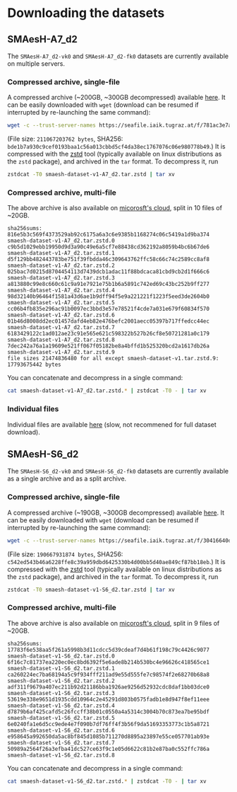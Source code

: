 # Downloading the datasets

## SMAesH-A7_d2

The `SMAesH-A7_d2-vk0` and `SMAesH-A7_d2-fk0` datasets are currently available
on multiple servers.

### Compressed archive, single-file

A compressed archive (~200GB, ~300GB decompressed) available
[here](https://seafile.iaik.tugraz.at/f/781ac3e7ad2949129502/). It can be
easily downloaded with `wget` (download can be resumed if interrupted by
re-launching the same command):
```bash
wget -c --trust-server-names https://seafile.iaik.tugraz.at/f/781ac3e7ad2949129502/\?dl\=1
```
(File size: `211067203762 bytes`, SHA256: `bde1b7a930c9cef0193baa1c56a013cbbd5cf4da38ec1767076c06e980778b49`.)
It is compressed with the [zstd](http://facebook.github.io/zstd/) tool
(typically available on linux distributions as the `zstd` package), and
archived in the `tar` format.
To decompress it, run
```bash
zstdcat -T0 smaesh-dataset-v1-A7_d2.tar.zstd | tar xv
```

### Compressed archive, multi-file

The above archive is also available on [micorosft's cloud](https://uclouvain-my.sharepoint.com/:f:/g/personal/charles_momin_uclouvain_be/Er18thWjf2pGm531pte_LjcBx50Xu38e_MPOMqTJ6dhh5Q?e=IIqXKw), split in 10 files of ~20GB.
```
sha256sums:
816e5b3c569f4373529ab92c6175a6a3c6e9385b1168274c06c5419a1d9ba374  smaesh-dataset-v1-A7_d2.tar.zstd.0
c9b5d1029ebb19950d9d3a90c49e6a5cf7e88438cd362192a8059b4bc6b67de6  smaesh-dataset-v1-A7_d2.tar.zstd.1
d5f129bb482443783be751f39fbdda46c309643762ffc58c66c74c2589cc8af8  smaesh-dataset-v1-A7_d2.tar.zstd.2
025bac7d0215d8704454113d7439dcb1adac11f88bdcaca81cbd9cb2d1f666c6  smaesh-dataset-v1-A7_d2.tar.zstd.3
a813880c99e8c660c61c9a91e7921e75b1b6a5891c742ed69c43bc252b9ff277  smaesh-dataset-v1-A7_d2.tar.zstd.4
98d32140b96464f1581a43d6ae1b9dff94f5e9a221221f1223f5eed3de2604b0  smaesh-dataset-v1-A7_d2.tar.zstd.5
cc06b4fb835e296ac91b0097ec3bbd3e57e78521f4cde7a031e679f60834f570  smaesh-dataset-v1-A7_d2.tar.zstd.6
01b46d8008dd2ec01457dafd4eb82e476befc2001aecc05397b717ffedcc44ec  smaesh-dataset-v1-A7_d2.tar.zstd.7
6183429122c1ad012ae23c91e565e621c598322b527b26cf8e50721281a0c179  smaesh-dataset-v1-A7_d2.tar.zstd.8
7dec242a76a1a19609e521ff067f05182be8a4bffd1b525320bcd2a1617db26a  smaesh-dataset-v1-A7_d2.tar.zstd.9
file sizes 21474836480 for all except smaesh-dataset-v1.tar.zstd.9: 17793675442 bytes
```
You can concatenate and decompress in a single command:
```bash
cat smaesh-dataset-v1-A7_d2.tar.zstd.* | zstdcat -T0 - | tar xv
```

### Individual files

Individual files are available [here](https://nextcloud.cism.ucl.ac.be/s/82XMewXRBP5PZNP) (slow, not recommened for full dataset download).

## SMAesH-S6_d2

The `SMAesH-S6_d2-vk0` and `SMAesH-S6_d2-fk0` datasets are currently available
as a single archive and as a split archive.

### Compressed archive, single-file

A compressed archive (~190GB, ~300GB decompressed) available
[here](https://seafile.iaik.tugraz.at/f/30416640d8fc42a999d6/?dl=1). It can be
easily downloaded with `wget` (download can be resumed if interrupted by
re-launching the same command):
```bash
wget -c --trust-server-names https://seafile.iaik.tugraz.at/f/30416640d8fc42a999d6/?dl=1
```
(File size: `190667931874 bytes`, SHA256: `c542ed543b46a6228ffe8c39a959dbd6425330b4d00bb5d40ae849cf87bb18eb`.)
It is compressed with the [zstd](http://facebook.github.io/zstd/) tool
(typically available on linux distributions as the `zstd` package), and
archived in the `tar` format.
To decompress it, run
```bash
zstdcat -T0 smaesh-dataset-v1-S6_d2.tar.zstd | tar xv
```

### Compressed archive, multi-file

The above archive is also available on [micorosft's cloud](https://uclouvain-my.sharepoint.com/:f:/g/personal/charles_momin_uclouvain_be/Er18thWjf2pGm531pte_LjcBx50Xu38e_MPOMqTJ6dhh5Q?e=IIqXKw), split in 9 files of ~20GB.
```
sha256sums:
17783f6e538aa5f261a5998b3d11cdcc5d39cdeaf7d4b61f198c79c4426c9077  smaesh-dataset-v1-S6_d2.tar.zstd.0
6f16c7c81737ea220ec0ec8bd6392f5e6ade8b214b530bc4e96626c418565ce1  smaesh-dataset-v1-S6_d2.tar.zstd.1
ca260224ec7ba68194a5c9f934fff211ad9e55d555fe7c98574f2e68270b68a8  smaesh-dataset-v1-S6_d2.tar.zstd.2
adf311f9679a407ec211b92d21186bba1926ae9256d52932cdc8daf1bb03dce0  smaesh-dataset-v1-S6_d2.tar.zstd.3
53619e338e9651d1935cdd10964c2e45291d803b0575fadb1e8d947f8ef11eee  smaesh-dataset-v1-S6_d2.tar.zstd.4
d7879b6af425cafd5c26fccff38b01c0550a4a5314c3004b70c873ea7be95bdf  smaesh-dataset-v1-S6_d2.tar.zstd.5
6e0240fa1e6d5cc9ede4e7f090b7df76ff4f3b56f9da51693353773c1b5a8721  smaesh-dataset-v1-S6_d2.tar.zstd.6
e958645a992650da5ac8bf845d1085b711270d8895a23897e55ce057701ab93e  smaesh-dataset-v1-S6_d2.tar.zstd.7
50989a2564f26a3efba41dc527ce63f9c1e05d6622c81b2e87ba0c552ffc786a  smaesh-dataset-v1-S6_d2.tar.zstd.8
```
You can concatenate and decompress in a single command:
```bash
cat smaesh-dataset-v1-S6_d2.tar.zstd.* | zstdcat -T0 - | tar xv
